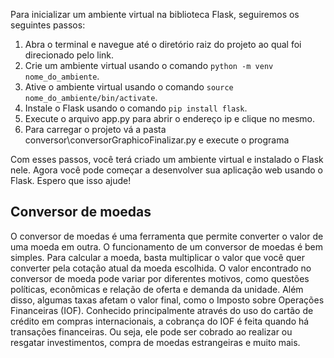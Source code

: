 Para inicializar um ambiente virtual na biblioteca Flask, seguiremos os seguintes passos: 

1. Abra o terminal e navegue até o diretório raiz do projeto ao qual foi direcionado pelo link.
2. Crie um ambiente virtual usando o comando `python -m venv nome_do_ambiente`.
3. Ative o ambiente virtual usando o comando `source nome_do_ambiente/bin/activate`.
4. Instale o Flask usando o comando `pip install flask`.
5. Execute o arquivo app.py para abrir o endereço ip e clique no mesmo.
6. Para carregar o projeto vá a pasta conversor\conversorGraphicoFinalizar.py e execute o programa 

Com esses passos, você terá criado um ambiente virtual e instalado o Flask nele. Agora você pode começar a desenvolver sua aplicação web usando o Flask. Espero que isso ajude!

## Conversor de moedas

O conversor de moedas é uma ferramenta que permite converter o valor de uma moeda em outra. O funcionamento de um conversor de moedas é bem simples. Para calcular a moeda, basta multiplicar o valor que você quer converter pela cotação atual da moeda escolhida.  O valor encontrado no conversor de moeda pode variar por diferentes motivos, como questões políticas, econômicas e relação de oferta e demanda da unidade. Além disso, algumas taxas afetam o valor final, como o Imposto sobre Operações Financeiras (IOF). Conhecido principalmente através do uso do cartão de crédito em compras internacionais, a cobrança do IOF é feita quando há transações financeiras. Ou seja, ele pode ser cobrado ao realizar ou resgatar investimentos, compra de moedas estrangeiras e muito mais. 
